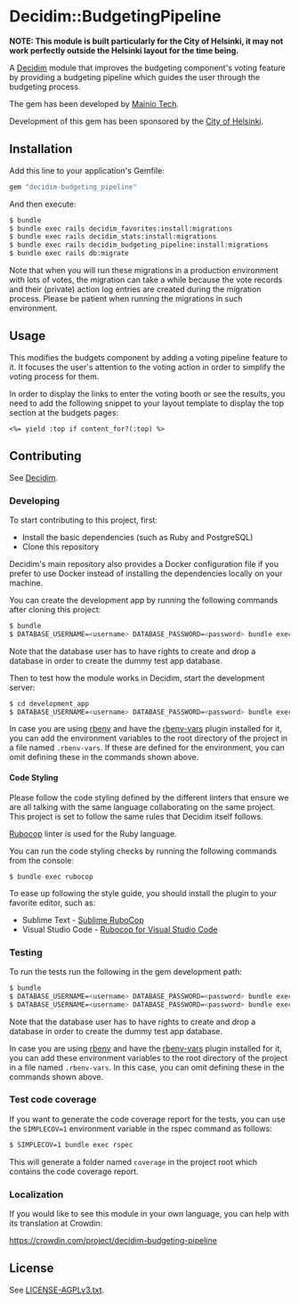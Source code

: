 # Decidim::BudgetingPipeline

**NOTE: This module is built particularly for the City of Helsinki, it may not
work perfectly outside the Helsinki layout for the time being.**

A [Decidim](https://github.com/decidim/decidim) module that improves the
budgeting component's voting feature by providing a budgeting pipeline which
guides the user through the budgeting process.

The gem has been developed by [Mainio Tech](https://www.mainiotech.fi/).

Development of this gem has been sponsored by the
[City of Helsinki](https://www.hel.fi/).

## Installation

Add this line to your application's Gemfile:

```ruby
gem "decidim-budgeting_pipeline"
```

And then execute:

```bash
$ bundle
$ bundle exec rails decidim_favorites:install:migrations
$ bundle exec rails decidim_stats:install:migrations
$ bundle exec rails decidim_budgeting_pipeline:install:migrations
$ bundle exec rails db:migrate
```

Note that when you will run these migrations in a production environment with
lots of votes, the migration can take a while because the vote records and their
(private) action log entries are created during the migration process. Please be
patient when running the migrations in such environment.

## Usage

This modifies the budgets component by adding a voting pipeline feature to it.
It focuses the user's attention to the voting action in order to simplify the
voting process for them.

In order to display the links to enter the voting booth or see the results, you
need to add the following snippet to your layout template to display the top
section at the budgets pages:

```erb
<%= yield :top if content_for?(:top) %>
```

## Contributing

See [Decidim](https://github.com/decidim/decidim).

### Developing

To start contributing to this project, first:

- Install the basic dependencies (such as Ruby and PostgreSQL)
- Clone this repository

Decidim's main repository also provides a Docker configuration file if you
prefer to use Docker instead of installing the dependencies locally on your
machine.

You can create the development app by running the following commands after
cloning this project:

```bash
$ bundle
$ DATABASE_USERNAME=<username> DATABASE_PASSWORD=<password> bundle exec rake development_app
```

Note that the database user has to have rights to create and drop a database in
order to create the dummy test app database.

Then to test how the module works in Decidim, start the development server:

```bash
$ cd development_app
$ DATABASE_USERNAME=<username> DATABASE_PASSWORD=<password> bundle exec rails s
```

In case you are using [rbenv](https://github.com/rbenv/rbenv) and have the
[rbenv-vars](https://github.com/rbenv/rbenv-vars) plugin installed for it, you
can add the environment variables to the root directory of the project in a file
named `.rbenv-vars`. If these are defined for the environment, you can omit
defining these in the commands shown above.

#### Code Styling

Please follow the code styling defined by the different linters that ensure we
are all talking with the same language collaborating on the same project. This
project is set to follow the same rules that Decidim itself follows.

[Rubocop](https://rubocop.readthedocs.io/) linter is used for the Ruby language.

You can run the code styling checks by running the following commands from the
console:

```
$ bundle exec rubocop
```

To ease up following the style guide, you should install the plugin to your
favorite editor, such as:

- Sublime Text - [Sublime RuboCop](https://github.com/pderichs/sublime_rubocop)
- Visual Studio Code - [Rubocop for Visual Studio Code](https://github.com/misogi/vscode-ruby-rubocop)

### Testing

To run the tests run the following in the gem development path:

```bash
$ bundle
$ DATABASE_USERNAME=<username> DATABASE_PASSWORD=<password> bundle exec rake test_app
$ DATABASE_USERNAME=<username> DATABASE_PASSWORD=<password> bundle exec rspec
```

Note that the database user has to have rights to create and drop a database in
order to create the dummy test app database.

In case you are using [rbenv](https://github.com/rbenv/rbenv) and have the
[rbenv-vars](https://github.com/rbenv/rbenv-vars) plugin installed for it, you
can add these environment variables to the root directory of the project in a
file named `.rbenv-vars`. In this case, you can omit defining these in the
commands shown above.

### Test code coverage

If you want to generate the code coverage report for the tests, you can use
the `SIMPLECOV=1` environment variable in the rspec command as follows:

```bash
$ SIMPLECOV=1 bundle exec rspec
```

This will generate a folder named `coverage` in the project root which contains
the code coverage report.

### Localization

If you would like to see this module in your own language, you can help with its
translation at Crowdin:

https://crowdin.com/project/decidim-budgeting-pipeline

## License

See [LICENSE-AGPLv3.txt](LICENSE-AGPLv3.txt).
